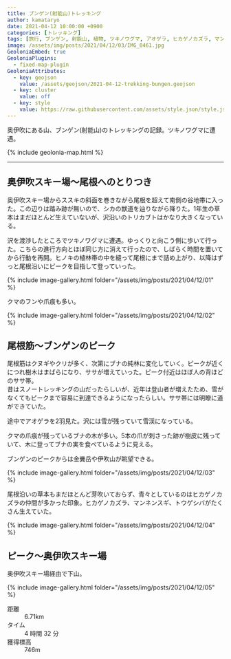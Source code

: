 ```yaml
---
title: ブンゲン(射能山)トレッキング
author: kamataryo
date: 2021-04-12 10:00:00 +0900
categories: [トレッキング]
tags: [旅行, ブンゲン, 射能山, 植物, ツキノワグマ, アオゲラ, ヒカゲノカズラ, マンネンスギ]
image: /assets/img/posts/2021/04/12/03/IMG_0461.jpg
GeoloniaEmbed: true
GeoloniaPlugins:
  - fixed-map-plugin
GeoloniaAttributes:
  - key: geojson
    value: /assets/geojson/2021-04-12-trekking-bungen.geojson
  - key: cluster
    value: off
  - key: style
    value: https://raw.githubusercontent.com/assets/style.json/style.json
---
```


奥伊吹にある山、ブンゲン(射能山)のトレッキングの記録。ツキノワグマに遭遇。

{% include geolonia-map.html %}

---

## 奥伊吹スキー場〜尾根へのとりつき

奥伊吹スキー場からススキの斜面を巻きながら尾根を超えて南側の谷地帯に入った。この辺りは踏み跡が無いので、シカの獣道を辿りながら降りた。1年生の草本はまだほとんど生えていないが、沢沿いのトリカブトはかなり大きくなっている。

沢を渡渉したところでツキノワグマに遭遇。ゆっくりと向こう側に歩いて行った。こちらの進行方向とほぼ同じ方に消えて行ったので、しばらく時間を置いてから行動を再開。ヒノキの植林帯の中を縫って尾根にまで詰め上がり、以降はずっと尾根沿いにピークを目指して登っていった。

{% include image-gallery.html folder="/assets/img/posts/2021/04/12/01" %}

クマのフンや爪痕も多い。

{% include image-gallery.html folder="/assets/img/posts/2021/04/12/02" %}


## 尾根筋〜ブンゲンのピーク

尾根筋はクヌギやクリが多く、次第にブナの純林に変化していく。ピークが近くにつれ樹木はまばらになり、ササが増えていった。ピーク付近はほぼ人の背ほどのササ帯。  
昔はスノートレッキングの山だったらしいが、近年は登山者が増えたため、雪がなくてもピークまで容易に到達できるようになったらしい。ササ帯には明瞭に道ができていた。

途中でアオゲラを2羽見た。沢には雪が残っていて雪渓になっている。

クマの爪痕が残っているブナの木が多い。5本の爪が刺さった跡が樹皮に残っていて、木に登ってブナの実を食べているように見える。

ブンゲンのピークからは金糞岳や伊吹山が眺望できる。

{% include image-gallery.html folder="/assets/img/posts/2021/04/12/03" %}

尾根沿いの草本もまだほとんど芽吹いておらず、青々としているのはヒカゲノカズラの仲間が多かった印象。ヒカゲノカズラ、マンネンスギ、トウゲシバがたくさん生えていた。

{% include image-gallery.html folder="/assets/img/posts/2021/04/12/04" %}

## ピーク〜奥伊吹スキー場

奥伊吹スキー場経由で下山。

{% include image-gallery.html folder="/assets/img/posts/2021/04/12/05" %}

<dl>
<dt>距離</dt><dd>6.71km</dd>
<dt>タイム</dt><dd>4 時間 32 分</dd>
<dt>獲得標高</dt><dd>746m</dd>
</dl>
